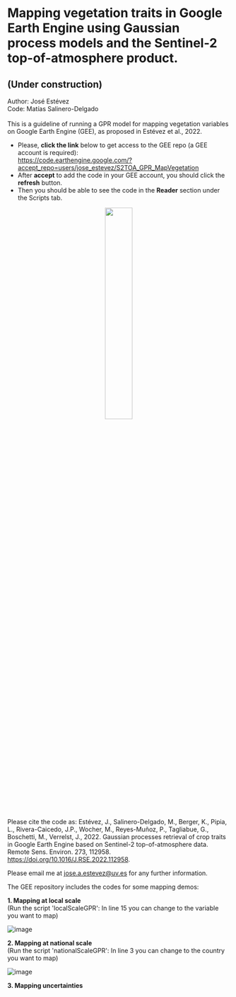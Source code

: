 # Mapping vegetation traits in Google Earth Engine using Gaussian process models and the Sentinel-2 top-of-atmosphere product.
## (Under construction)

Author: José Estévez  
Code: Matías Salinero-Delgado
\
\
This is a guideline of running a GPR model for mapping vegetation variables on Google Earth Engine (GEE), as proposed in Estévez et al., 2022.

* Please, **click the link** below to get access to the GEE repo (a GEE account is required):  
https://code.earthengine.google.com/?accept_repo=users/jose_estevez/S2TOA_GPR_MapVegetation  
* After **accept** to add the code in your GEE account, you should click the **refresh** button.
* Then you should be able to see the code in the **Reader** section  under the Scripts tab.

<p align="center">
  <img src="https://user-images.githubusercontent.com/99983732/159911620-0acb4639-6b5f-4abf-a764-c1feaf1caa50.png" width = '35%'>
</p>

<!-- (If you are not a GEE user and interested in the apps, please visit: Earth Engine Apps **(pending for update)**  -->

Please cite the code as: Estévez, J., Salinero-Delgado, M., Berger, K., Pipia, L., Rivera-Caicedo, J.P., Wocher, M., Reyes-Muñoz, P., Tagliabue, G., Boschetti, M., Verrelst, J., 2022. Gaussian processes retrieval of crop traits in Google Earth Engine based on Sentinel-2 top-of-atmosphere data. Remote Sens. Environ. 273, 112958. https://doi.org/10.1016/J.RSE.2022.112958.

Please email me at jose.a.estevez@uv.es for any further information.   

The GEE repository includes the codes for some mapping demos:

**1. Mapping at local scale**  
(Run the script 'localScaleGPR': In line 15 you can change to the variable you want to map)

![image](https://user-images.githubusercontent.com/99983732/155011559-29060772-a883-45fe-b296-3934fb410823.png)
 
**2. Mapping at national scale**  
(Run the script 'nationalScaleGPR': In line 3 you can change to the country you want to map)
 
![image](https://user-images.githubusercontent.com/99983732/155011342-e8c0726d-f9fd-4552-a859-a359709acffe.png)

**3. Mapping uncertainties**
